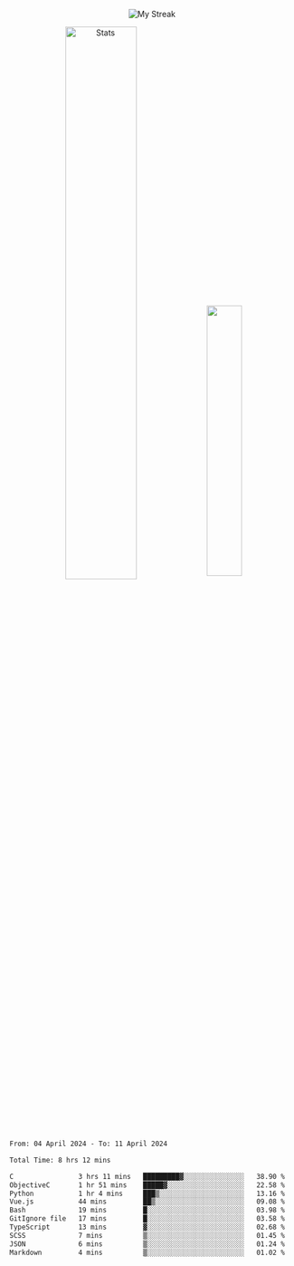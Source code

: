 <p align="center">
<picture>
  <source media="(prefers-color-scheme: dark)" srcset="http://github-readme-streak-stats.herokuapp.com?user=semolik&theme=dark&hide_border=true&background=DD272700">
  <img alt="My Streak" src="http://github-readme-streak-stats.herokuapp.com?user=semolik&hide_border=true">
</picture>
</p>
<div align="center">
  <picture>
    <source media="(prefers-color-scheme: dark)" srcset="https://github-readme-stats.vercel.app/api?username=semolik&show_icons=true&bg_color=DD272700&hide_border=true&theme=dark">
        <img alt="Stats" src="https://github-readme-stats.vercel.app/api?username=semolik&show_icons=true&bg_color=DD272700&hide_border=true" width="50%" >
  </picture>
  <sup>
  <picture>
  <source media="(prefers-color-scheme: dark)" srcset="https://github-readme-stats.vercel.app/api/top-langs/?username=semolik&layout=compact&hide_border=true&bg_color=DD272700&theme=dark">
  <img src="https://github-readme-stats.vercel.app/api/top-langs/?username=semolik&layout=compact&hide_border=true" width="35%" />
  </picture>
  </sup>
</div>
<!--START_SECTION:waka-->

```txt
From: 04 April 2024 - To: 11 April 2024

Total Time: 8 hrs 12 mins

C                3 hrs 11 mins   █████████▓░░░░░░░░░░░░░░░   38.90 %
ObjectiveC       1 hr 51 mins    █████▓░░░░░░░░░░░░░░░░░░░   22.58 %
Python           1 hr 4 mins     ███▒░░░░░░░░░░░░░░░░░░░░░   13.16 %
Vue.js           44 mins         ██▒░░░░░░░░░░░░░░░░░░░░░░   09.08 %
Bash             19 mins         █░░░░░░░░░░░░░░░░░░░░░░░░   03.98 %
GitIgnore file   17 mins         █░░░░░░░░░░░░░░░░░░░░░░░░   03.58 %
TypeScript       13 mins         ▓░░░░░░░░░░░░░░░░░░░░░░░░   02.68 %
SCSS             7 mins          ▒░░░░░░░░░░░░░░░░░░░░░░░░   01.45 %
JSON             6 mins          ▒░░░░░░░░░░░░░░░░░░░░░░░░   01.24 %
Markdown         4 mins          ▒░░░░░░░░░░░░░░░░░░░░░░░░   01.02 %
```

<!--END_SECTION:waka-->

